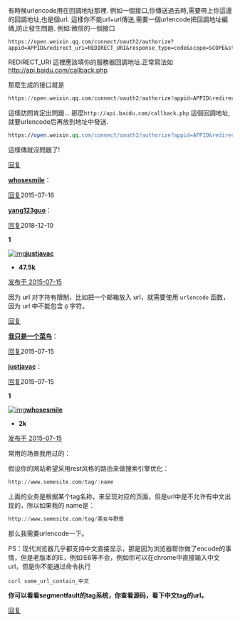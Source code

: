 有時候urlencode用在回調地址那裡.
例如一個接口,你傳送過去時,需要帶上你這邊的回調地址,也是個url. 這樣你不能url+url傳送,需要一個urlencode把回調地址編碼,防止發生問題.
例如:微信的一個接口

```pf
https://open.weixin.qq.com/connect/oauth2/authorize?appid=APPID&redirect_uri=REDIRECT_URI&response_type=code&scope=SCOPE&state=STATE#wechat_redirect
```

REDIRECT_URI 這裡應該填你的服務器回調地址.正常寫法如 http://api.baidu.com/callback.php

那麼生成的接口就是

```awk
https://open.weixin.qq.com/connect/oauth2/authorize?appid=APPID&redirect_uri=http://api.baidu.com/callback.php&response_type=code&scope=SCOPE&state=STATE#wechat_redirect
```

這樣訪問肯定出問題...
那麼`http://api.baidu.com/callback.php` 這個回調地址,就要urlencode后再放到地址中發送.

```perl
https://open.weixin.qq.com/connect/oauth2/authorize?appid=APPID&redirect_uri=http%3A%2F%2Fapi.baidu.com%2Fcallback.php&response_type=code&scope=SCOPE&state=STATE#wechat_redirect
```

這樣傳就沒問題了!

[回复](https://segmentfault.com/q/1010000002991580###)

[**whosesmile**](https://segmentfault.com/u/whosesmile)：

[回复](https://segmentfault.com/q/1010000002991580###)2015-07-16

[**yang123guo**](https://segmentfault.com/u/yang_faith)：

[回复](https://segmentfault.com/q/1010000002991580###)2018-12-10

**1**

[![img](https://avatar-static.segmentfault.com/387/044/3870447111-5673aedad6338_big64)**justjavac**](https://segmentfault.com/u/justjavac)

- **47.5k**

[发布于 2015-07-15](https://segmentfault.com/q/1010000002991580/a-1020000002991598)

因为 url 对字符有限制，比如把一个邮箱放入 url，就需要使用 `urlencode` 函数，因为 url 中不能包含 `@` 字符。

[回复](https://segmentfault.com/q/1010000002991580###)

[**我只是一个菜鸟**](https://segmentfault.com/u/13sd)：

[回复](https://segmentfault.com/q/1010000002991580###)2015-07-15

[**justjavac**](https://segmentfault.com/u/justjavac)：

[回复](https://segmentfault.com/q/1010000002991580###)2015-07-15

**1**

[![img](https://avatar-static.segmentfault.com/318/840/318840155-54cb5939d1e90_big64)**whosesmile**](https://segmentfault.com/u/whosesmile)

- **2k**

[发布于 2015-07-15](https://segmentfault.com/q/1010000002991580/a-1020000002991834)

常用的场景我用过的：

假设你的网站希望采用rest风格的路由来做搜索引擎优化：

```awk
http://www.somesite.com/tag/:name
```

上面的业务是根据某个tag名称，来呈现对应的页面，但是url中是不允许有中文出现的，所以如果我的
name是：

```awk
http://www.somesite.com/tag/美女与野兽
```

那么我需要urlencode一下。

PS：现代浏览器几乎都支持中文直接显示，那是因为浏览器帮你做了encode的事情，但是老版本的IE，例如IE6等不会，例如你可以在chrome中直接输入中文url，但是你不能通过命令执行

```nginx
curl some_url_contain_中文
```

**你可以看看segmentfault的tag系统，你查看源码，看下中文tag的url。**

[回复](https://segmentfault.com/q/1010000002991580###)